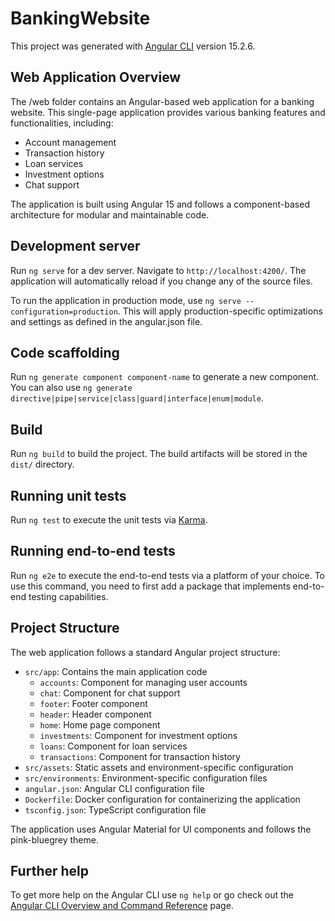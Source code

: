 # BankingWebsite

This project was generated with [Angular CLI](https://github.com/angular/angular-cli) version 15.2.6.

## Web Application Overview

The /web folder contains an Angular-based web application for a banking website. This single-page application provides various banking features and functionalities, including:

- Account management
- Transaction history
- Loan services
- Investment options
- Chat support

The application is built using Angular 15 and follows a component-based architecture for modular and maintainable code.

## Development server

Run `ng serve` for a dev server. Navigate to `http://localhost:4200/`. The application will automatically reload if you change any of the source files.

To run the application in production mode, use `ng serve --configuration=production`. This will apply production-specific optimizations and settings as defined in the angular.json file.

## Code scaffolding

Run `ng generate component component-name` to generate a new component. You can also use `ng generate directive|pipe|service|class|guard|interface|enum|module`.

## Build

Run `ng build` to build the project. The build artifacts will be stored in the `dist/` directory.

## Running unit tests

Run `ng test` to execute the unit tests via [Karma](https://karma-runner.github.io).

## Running end-to-end tests

Run `ng e2e` to execute the end-to-end tests via a platform of your choice. To use this command, you need to first add a package that implements end-to-end testing capabilities.

## Project Structure

The web application follows a standard Angular project structure:

- `src/app`: Contains the main application code
  - `accounts`: Component for managing user accounts
  - `chat`: Component for chat support
  - `footer`: Footer component
  - `header`: Header component
  - `home`: Home page component
  - `investments`: Component for investment options
  - `loans`: Component for loan services
  - `transactions`: Component for transaction history
- `src/assets`: Static assets and environment-specific configuration
- `src/environments`: Environment-specific configuration files
- `angular.json`: Angular CLI configuration file
- `Dockerfile`: Docker configuration for containerizing the application
- `tsconfig.json`: TypeScript configuration file

The application uses Angular Material for UI components and follows the pink-bluegrey theme.

## Further help

To get more help on the Angular CLI use `ng help` or go check out the [Angular CLI Overview and Command Reference](https://angular.io/cli) page.